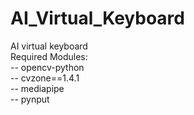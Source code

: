 # AI_Virtual_Keyboard
AI virtual keyboard</br>
Required Modules:</br>
-- opencv-python<br>
-- cvzone==1.4.1</br>
-- mediapipe</br>
-- pynput</br>

